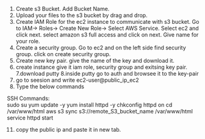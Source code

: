 1. Create s3 Bucket. Add Bucket Name.
2. Upload your files to the s3 bucket by drag and drop.
3. Create IAM Role for the ec2 instance to communicate with s3 bucket. Go to IAM-> Roles-> Create New Role-> Select AWS Service. Select ec2 and click next. select amazon s3 full access and click on next. Give name for your role.
4. Create a security group. Go to ec2 and on the left side find security group. click on create security group.
5. Create new key pair. give the name of the key and download it.
6. create instance give it iam role, security group and exitsing key pair.
7.download putty
8.inside putty go to auth and browsee it to the key-pair
9. go to seesion and write ec2-user@public_ip_ec2
10. Type the below commands

SSH Commands:
<br>
sudo su
yum update -y
yum install httpd -y
chkconfig httpd on
cd /var/www/html
aws s3 sync s3://remote_S3_bucket_name /var/www/html
service httpd start

11. copy the public ip and paste it in new tab.
